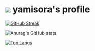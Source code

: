 # <picture><img src="https://cdn-icons-png.flaticon.com/512/3049/3049596.png"></picture> yamisora's profile
[![GitHub Streak](https://streak-stats.demolab.com?user=yamisora-sys&theme=dark&hide_border=true&border_radius=5.5&locale=ja&date_format=%5BY%20%5DM%20j&mode=weekly)](https://git.io/streak-stats)

![Anurag's GitHub stats](https://github-readme-stats.vercel.app/api?username=yamisora-sys&show_icons=true&theme=Gradient)

[![Top Langs](https://github-readme-stats.vercel.app/api/top-langs/?username=yamisora-sys&layout=compact)](https://github.com/anuraghazra/github-readme-stats)
